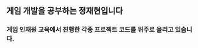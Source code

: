 ## 게임 개발을 공부하는 정재현입니다
### 게임 인재원 교육에서 진행한 각종 프로젝트 코드를 위주로 올리고 있습니다.

<!--
**DevBlackFoot/DevBlackFoot** is a ✨ _special_ ✨ repository because its `README.md` (this file) appears on your GitHub profile.

Here are some ideas to get you started:

- 🔭 I’m currently working on ...
- 🌱 I’m currently learning ...
- 👯 I’m looking to collaborate on ...
- 🤔 I’m looking for help with ...
- 💬 Ask me about ...
- 📫 How to reach me: ...
- 😄 Pronouns: ...
- ⚡ Fun fact: ...
-->
